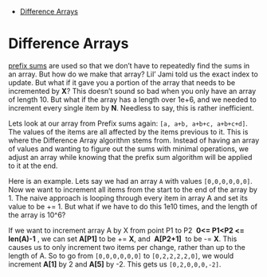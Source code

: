 <!-- TOC -->

- [Difference Arrays](#difference-arrays)

<!-- /TOC -->
# Difference Arrays
[prefix sums](https://github.com/YusufTaha/Algorithms/blob/master/Algorithms/PrefixSums.md) are used so that we don’t have to
repeatedly find the sums in an array. But how do we make that array? Lil’ Jami told us the exact index to update. But what if it gave
you a portion of the array that needs to be incremented by __X__? This doesn’t sound so bad when you only have an array of length 10. But
what if the array has a length over 1e+6, and we needed to increment every single item by __N__. Needless to say, this is rather inefficient.

Lets look at our array from Prefix sums again: `[a, a+b, a+b+c, a+b+c+d]`. The values of the items are all affected by the items previous to it. This is where
the Difference Array algorithm stems from. Instead of having an array of values and wanting to figure out the sums with minimal operations, we adjust an array
while knowing that the prefix sum algorithm will be applied to it at the end.

Here is an example. Lets say we had an array `A` with values `[0,0,0,0,0,0]`. Now we want to increment all items from the start to the end of the array by 1. The naive approach is looping through every item in array A and set its value to be += 1. But what if we have to do this 1e10 times, and the length of the array is 10^6?

If we want to increment array A by X from point P1 to P2 &nbsp;__0<= P1<P2 <= len(A)-1__&nbsp;, we can set __A[P1]__ to be += __X__, and &nbsp;__A[P2+1]__&nbsp; to be -= __X__. This causes us to only increment two items per change, rather than up to the length of A.
So to go from `[0,0,0,0,0,0]` to `[0,2,2,2,2,0]`, we would increment __A[1]__ by 2 and __A[5]__ by -2. This gets us `[0,2,0,0,0,-2]`.
